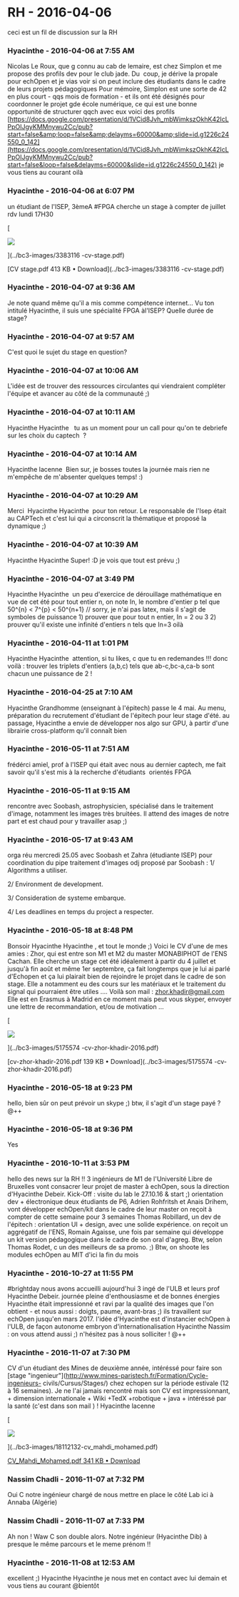 # RH  - 2016-04-06

ceci est un fil de discussion sur la RH

### **Hyacinthe** - 2016-04-06 at 7:55 AM

Nicolas Le Roux, que g connu au cab de lemaire, est chez Simplon et me propose des profils dev pour le club jade. Du  coup, je dérive la propale pour echOpen et je vias voir si on peut inclure des étudiants dans le cadre de leurs projets pédagogiques   Pour mémoire, Simplon est une sorte de 42 en plus court - qqs mois de formation - et ils ont été désignés pour coordonner le projet gde école numérique, ce qui est une bonne opportunité de structurer qqch avec eux     voici des profils   [https://docs.google.com/presentation/d/1VCid8Jvh_mbWimkszOkhK42IcLPpOIJgyKMMnywu2Cc/pub?start=false&amp;loop=false&amp;delayms=60000&amp;slide=id.g1226c24550_0_142](https://docs.google.com/presentation/d/1VCid8Jvh_mbWimkszOkhK42IcLPpOIJgyKMMnywu2Cc/pub?start=false&loop=false&delayms=60000&slide=id.g1226c24550_0_142)   je vous tiens au courant   oilà

### **Hyacinthe** - 2016-04-06 at 6:07 PM

un étudiant de l'ISEP, 3èmeA #FPGA cherche un stage à compter de juillet   rdv lundi 17H30 

[

![](./../../zz_assets/images/previews/3383116-cv-stage.png)

](../bc3-images/3383116 -cv-stage.pdf)

[CV stage.pdf 413 KB • Download](../bc3-images/3383116 -cv-stage.pdf)

### **Hyacinthe** - 2016-04-07 at 9:36 AM

Je note quand même qu'il a mis comme compétence internet...   Vu ton intitulé Hyacinthe, il suis une spécialité FPGA àl'ISEP? Quelle durée de stage?

### **Hyacinthe** - 2016-04-07 at 9:57 AM

C'est quoi le sujet du stage en question?

### **Hyacinthe** - 2016-04-07 at 10:06 AM

L'idée est de trouver des ressources circulantes qui viendraient compléter l'équipe et avancer au côté de la communauté ;)

### **Hyacinthe** - 2016-04-07 at 10:11 AM

Hyacinthe Hyacinthe   tu as un moment pour un call pour qu'on te debriefe sur les choix du captech  ?

### **Hyacinthe** - 2016-04-07 at 10:14 AM

Hyacinthe lacenne  Bien sur, je bosses toutes la journée mais rien ne m'empêche de m'absenter quelques temps! :)

### **Hyacinthe** - 2016-04-07 at 10:29 AM

Merci  Hyacinthe Hyacinthe  pour ton retour. Le responsable de l'Isep était au CAPTech et c'est lui qui a circonscrit la thématique et proposé la dynamique ;)

### **Hyacinthe** - 2016-04-07 at 10:39 AM

Hyacinthe Hyacinthe Super! :D je vois que tout est prévu ;)

### **Hyacinthe** - 2016-04-07 at 3:49 PM

Hyacinthe Hyacinthe  un peu d'exercice de dérouillage mathématique en vue de cet été   pour tout entier n, on note In, le nombre d'entier p tel que   50^{n} &lt; 7^{p} &lt; 50^{n+1} // sorry, je n'ai pas latex, mais il s'agit de symboles de puissance   1) prouver que pour tout n entier, In = 2 ou 3   2) prouver qu'il existe une infinité d'entiers n tels que In=3   oilà

### **Hyacinthe** - 2016-04-11 at 1:01 PM

Hyacinthe Hyacinthe  attention, si tu likes, c que tu en redemandes !!!   donc voilà :   trouver les triplets d'entiers (a,b,c) tels que ab-c,bc-a,ca-b sont chacun une puissance de 2 !

### **Hyacinthe** - 2016-04-25 at 7:10 AM

Hyacinthe Grandhomme (enseignant à l'épitech) passe le 4 mai. Au menu, préparation du recrutement d'étudiant de l'épitech pour leur stage d'été.   au passage, Hyacinthe a envie de développer nos algo sur GPU, à partir d'une librairie cross-platform qu'il connaît bien

### **Hyacinthe** - 2016-05-11 at 7:51 AM

frédérci amiel, prof à l'ISEP qui était avec nous au dernier captech, me fait savoir qu'il s'est mis à la recherche d'étudiants  orientés FPGA

### **Hyacinthe** - 2016-05-11 at 9:15 AM

rencontre avec Soobash, astrophysicien, spécialisé dans le traitement d'image, notamment les images très bruitées. Il attend des images de notre part et est chaud pour y travailler asap ;)

### **Hyacinthe** - 2016-05-17 at 9:43 AM

orga réu mercredi 25.05 avec Soobash et Zahra (étudiante ISEP) pour coordination du pipe traitement d'images     odj proposé par Soobash :   1/ Algorithms a utiliser.

2/ Environment de development.

3/ Consideration de systeme embarque.

4/ Les deadlines en temps du project a respecter.

### **Hyacinthe** - 2016-05-18 at 8:48 PM

Bonsoir Hyacinthe Hyacinthe , et tout le monde ;)   Voici le CV d'une de mes amies : Zhor, qui est entre son M1 et M2 du master MONABIPHOT de l'ENS Cachan.  Elle cherche un stage cet été idéalement à partir du 4 juillet et jusqu'à fin août et même 1er septembre, ça fait longtemps que je lui ai parlé d'Echopen et ça lui plairait bien de rejoindre le projet dans le cadre de son stage.  Elle a notamment eu des cours sur les matériaux et le traitement du signal qui pourraient être utiles ....  Voilà son mail : [zhor.khadir@gmail.com](mailto:zhor.khadir@gmail.com)  Elle est en Erasmus à Madrid en ce moment mais peut vous skyper, envoyer une lettre de recommandation, et/ou de motivation ...   

[

![](./../../zz_assets/images/previews/5175574-cv-zhor-khadir-2016.png)

](../bc3-images/5175574 -cv-zhor-khadir-2016.pdf)

[cv-zhor-khadir-2016.pdf 139 KB • Download](../bc3-images/5175574 -cv-zhor-khadir-2016.pdf)

### **Hyacinthe** - 2016-05-18 at 9:23 PM

hello, bien sûr on peut prévoir un skype ;) btw, il s'agit d'un stage payé ?   @++

### **Hyacinthe** - 2016-05-18 at 9:36 PM

Yes

### **Hyacinthe** - 2016-10-11 at 3:53 PM

hello des news sur la RH !!   3 ingénieurs de M1 de l'Université Libre de Bruxelles vont consacrer leur projet de master à echOpen, sous la direction d'Hyacinthe Debeir.  Kick-Off : visite du lab le 27.10.16 &amp; start ;) orientation dev + électronique   deux étudiants de P6, Adrien Rohfritsh et Anais Drihem, vont développer echOpen/kit dans le cadre de leur master   on reçoit à compter de cette semaine pour 3 semaines Thomas Robillard, un dev de l'épitech : orientation UI + design, avec une solide expérience.   on reçoit un aggrégatif de l'ENS, Romain Agaisse, une fois par semaine qui développe un kit version pédagogique dans le cadre de son oral d'agreg. Btw, selon Thomas Rodet, c un des meilleurs de sa promo. ;)   Btw, on shoote les modules echOpen au MIT d'ici la fin du mois

### **Hyacinthe** - 2016-10-27 at 11:55 PM

#brightday   nous avons accueilli aujourd'hui 3 ingé de l'ULB et leurs prof Hyacinthe Debeir. journée pleine d'enthousiasme et de bonnes énergies   Hyacinthe était impressionné et ravi par la qualité des images que l'on obtient - et nous aussi : doigts, paume, avant-bras ;)   ils travaillent sur echOpen jusqu'en mars 2017.   l'idée d'Hyacinthe est d'instancier echOpen à l'ULB, de façon autonome   embryon d'internationalisation   Hyacinthe Nassim : on vous attend aussi ;) n'hésitez pas à nous solliciter !   @++

### **Hyacinthe** - 2016-11-07 at 7:30 PM

CV d'un étudiant des Mines de deuxième année, intéréssé pour faire son [stage "ingenieur"](http://www.mines-paristech.fr/Formation/Cycle-ingenieurs- civils/Cursus/Stages/) chez echopen sur la période estivale (12 à 16 semaines). Je ne l'ai jamais rencontré mais son CV est impressionnant, + dimension internationale + Wiki +TedX +robotique + java + intéréssé par la santé (c'est dans son mail ) ! Hyacinthe lacenne

[

![](./../../zz_assets/images/previews/18112132-cv_mahdi_mohamed.png)

](../bc3-images/18112132-cv_mahdi_mohamed.pdf)

[CV_Mahdi_Mohamed.pdf 341 KB • Download](../bc3-images/18112132-cv_mahdi_mohamed.pdf)

### **Nassim Chadli** - 2016-11-07 at 7:32 PM

Oui C notre ingénieur chargé de nous mettre en place le côté Lab ici à Annaba (Algérie)

### **Nassim Chadli** - 2016-11-07 at 7:33 PM

Ah non ! Waw C son double alors. Notre ingénieur (Hyacinthe Dib) à presque le même parcours et le meme prénom !!

### **Hyacinthe** - 2016-11-08 at 12:53 AM

excellent ;) Hyacinthe Hyacinthe je nous met en contact avec lui demain et vous tiens au courant   @bientôt

